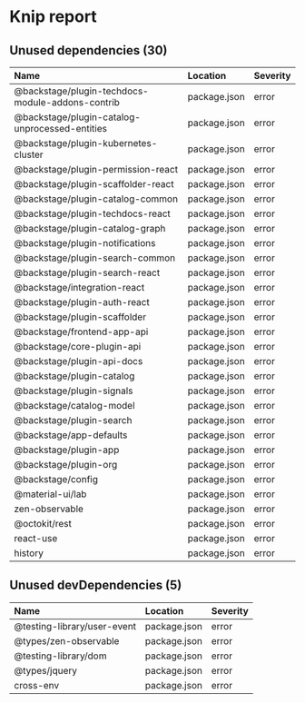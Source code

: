 # Knip report

## Unused dependencies (30)

| Name | Location | Severity |
| :----------------------------------------------- | :----------- | :------- |
| @backstage/plugin-techdocs-module-addons-contrib | package.json | error |
| @backstage/plugin-catalog-unprocessed-entities | package.json | error |
| @backstage/plugin-kubernetes-cluster | package.json | error |
| @backstage/plugin-permission-react | package.json | error |
| @backstage/plugin-scaffolder-react | package.json | error |
| @backstage/plugin-catalog-common | package.json | error |
| @backstage/plugin-techdocs-react | package.json | error |
| @backstage/plugin-catalog-graph | package.json | error |
| @backstage/plugin-notifications | package.json | error |
| @backstage/plugin-search-common | package.json | error |
| @backstage/plugin-search-react | package.json | error |
| @backstage/integration-react | package.json | error |
| @backstage/plugin-auth-react | package.json | error |
| @backstage/plugin-scaffolder | package.json | error |
| @backstage/frontend-app-api | package.json | error |
| @backstage/core-plugin-api | package.json | error |
| @backstage/plugin-api-docs | package.json | error |
| @backstage/plugin-catalog | package.json | error |
| @backstage/plugin-signals | package.json | error |
| @backstage/catalog-model | package.json | error |
| @backstage/plugin-search | package.json | error |
| @backstage/app-defaults | package.json | error |
| @backstage/plugin-app | package.json | error |
| @backstage/plugin-org | package.json | error |
| @backstage/config | package.json | error |
| @material-ui/lab | package.json | error |
| zen-observable | package.json | error |
| @octokit/rest | package.json | error |
| react-use | package.json | error |
| history | package.json | error |

## Unused devDependencies (5)

| Name | Location | Severity |
| :-------------------------- | :----------- | :------- |
| @testing-library/user-event | package.json | error |
| @types/zen-observable | package.json | error |
| @testing-library/dom | package.json | error |
| @types/jquery | package.json | error |
| cross-env | package.json | error |

